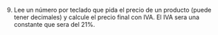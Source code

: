 9) Lee un número por teclado que pida el precio de un producto (puede tener decimales) y calcule el precio final con IVA. El IVA sera una constante que sera del 21%.